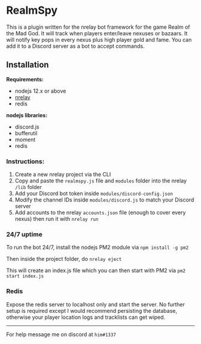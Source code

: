 # RealmSpy

This is a plugin written for the nrelay bot framework for the game Realm of the Mad God. It will track when players enter/leave nexuses or bazaars. It will notify key pops in every nexus plus high player gold and fame. You can add it to a Discord server as a bot to accept commands.


## Installation

**Requirements:**  

* nodejs 12.x or above
* [nrelay](https://github.com/thomas-crane/nrelay)
* redis

**nodejs libraries:**  

* discord.js
* bufferutil
* moment
* redis

### Instructions:

1. Create a new nrelay project via the CLI
1. Copy and paste the `realmspy.js` file and `modules` folder into the nrelay `/lib` folder
1. Add your Discord bot token inside `modules/discord-config.json`
1. Modify the channel IDs inside `modules/discord.js` to match your Discord server
1. Add accounts to the nrelay `accounts.json` file (enough to cover every nexus) then run it with `nrelay run`

### 24/7 uptime

To run the bot 24/7, install the nodejs PM2 module via `npm install -g pm2`

Then inside the project folder, do `nrelay eject`

This will create an index.js file which you can then start with PM2 via `pm2 start index.js`

### Redis

Expose the redis server to localhost only and start the server. No further setup is required except I would recommend persisting the database, otherwise your player location logs and tracklists can get wiped.



---

For help message me on discord at `him#1337`

